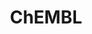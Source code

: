 ---
layout: default
bigquery: https://console.cloud.google.com/bigquery?p=patents-public-data&d=ebi_chembl&page=dataset
citation: '"The ChEMBL database in 2017." Anna Gaulton, Anne Hersey, Michał Nowotka,
  A Patrícia Bento, Jon Chambers, David Mendez, Prudence Mutowo, Francis Atkinson,
  Louisa J Bellis, Elena Cibrián-Uhalte, Mark Davies, Nathan Dedman, Anneli Karlsson,
  María Paula Magariños, John P Overington, George Papadatos, Ines Smit, Andrew R
  Leach Nucleic acids Research (2017) 45 (Database Issue), D945-D954'
contributors: European Bioinformatics Institute
cost: None
description: ChEMBL Data is a manually curated database of small molecules used in
  drug discovery, including information about existing patented drugs.
documentation: 'schema: https://www.ebi.ac.uk/chembl/db_schema


  '
last_edit: 04/13/2022, 05:24:51
location: https://console.cloud.google.com/marketplace/product/google_patents_public_datasets/chembl
maintained_by: EMBL-EBI, an outstation of European Molecular Biology Laboratory
related_publications: '

  ChEMBL: towards direct deposition of bioassay data.


  Mendez D, Gaulton A, Bento AP, Chambers J, De Veij M, Félix E, Magariños MP, Mosquera
  JF, Mutowo P, Nowotka M, Gordillo-Marañón M, Hunter F, Junco L, Mugumbate G, Rodriguez-Lopez
  M, Atkinson F, Bosc N, Radoux CJ, Segura-Cabrera A, Hersey A, Leach AR.


  — Nucleic Acids Res. 2019; 47(D1):D930-D940. doi: 10.1093/nar/gky1075

  '
schema_fields:
- first_in_class
- cx_most_bpka
- oral
- definition
- mc_tax_id
- previous_company
- targrel_id
- tid_fixed
- target_mapping
- efo_id
- activity_id
- efo_term
- class_level
- comments
- max_phase_for_ind
- db_source
- rtb
- mesh_id
- cell_ontology_id
- ad_type
- mechanism_of_action
- country
- standard_units
- lle
- assay_cell_type
- molecular_mechanism
- tax_id
- formulation_id
- protein_class_desc
- molfile
- hrac_class_id
- standard_value
- doc_type
- std_act_id
- innovator_company
- parent_molregno
- num_ro5_violations
- usan_substem
- site_residues
- cx_most_apka
- warning_year
- helm_notation
- drug_substance_flag
- as_id
- doc_id
- parenteral
- pref_name
- mc_target_accession
- sequence
- isoform
- relation
- route
- alogp
- warning_class
- assay_test_type
- cx_logd
- volume
- submission_date
- mw_freebase
- metabolite_record_id
- acd_logp
- src_description
- cell_source_tax_id
- major_class
- tissue_id
- canonical_smiles
- natural_product
- oc_id
- parent_type
- journal
- who_name
- accession
- parent_go_id
- withdrawn_year
- alert_id
- heavy_atoms
- polymer_flag
- action_type
- published_units
- dosed_ingredient
- path
- value
- prodrug
- assay_id
- ap_id
- component_id
- standard_flag
- text_value
- smarts
- num_lipinski_ro5_violations
- drug_record_id
- src_compound_id
- acd_most_apka
- irac_code
- applicant_full_name
- issue
- standard_type
- biocomp_id
- data_validity_comment
- indref_id
- targcomp_id
- assay_category
- cell_source_tissue
- therapeutic_flag
- uo_units
- co_stem_id
- toid
- warning_type
- mc_target_type
- frac_class_id
- type
- l1
- sei
- assay_subcellular_fraction
- annotation
- smid
- cl_lincs_id
- relationship_desc
- potential_duplicate
- orig_description
- job_id
- organism
- ro3_pass
- drug_product_flag
- usan_stem_definition
- domain_id
- assay_class_id
- ddd_id
- indication_class
- res_stem_id
- curation_comment
- selectivity_comment
- name
- parameter_type
- result_flag
- pubmed_id
- status
- product_id
- source_domain_id
- met_comment
- db_version
- withdrawn_flag
- hrac_code
- pchembl_value
- ingredient
- irac_class_id
- assay_organism
- activity_count
- level2_description
- full_mwt
- aromatic_rings
- inorganic_flag
- level4_description
- src_short_name
- updated_on
- atc_code
- mc_organism
- caloha_id
- l5
- disease_efficacy
- molecule_type
- mec_id
- src_assay_id
- ddd_admr
- bao_endpoint
- subgroup
- aidx
- version
- predbind_id
- stem
- frac_code
- protein_class_synonym
- approval_date
- protclasssyn_id
- mol_irac_id
- activity_comment
- record_id
- ddd_value
- bao_id
- level1
- acd_most_bpka
- dosage_form
- mecref_id
- drugind_id
- full_molformula
- warning_id
- aspect
- published_relation
- site_id
- chebi_par_id
- acd_logd
- target_type
- priority
- rgid
- withdrawn_reason
- component_synonym
- withdrawn_class
- l7
- substrate_record_id
- hbd
- hba_lipinski
- start_position
- mc_target_name
- variant_id
- met_id
- published_type
- curated_by
- comp_go_id
- clo_id
- short_name
- research_stem
- ref_type
- pathway_id
- strength
- alert_set_id
- confidence_score
- chirality
- usan_stem_id
- max_phase
- tid
- authors
- molsyn_id
- actsm_id
- stat
- cell_source_organism
- structure_type
- upper_value
- molregno
- warnref_id
- binding_site_comment
- patent_use_code
- last_active
- l3
- mesh_heading
- trade_name
- ref_url
- assay_desc
- comp_class_id
- synonyms
- compound_name
- abstract
- warning_description
- mechanism_comment
- level3_description
- creation_date
- normal_range_min
- compound_key
- species_group_flag
- topical
- standard_inchi
- units
- hba
- target_desc
- availability_type
- met_conversion
- warning_country
- delist_flag
- usan_stem
- l8
- site_name
- syn_type
- cidx
- qed_weighted
- ddd_units
- standard_upper_value
- domain_description
- usan_year
- qudt_units
- standard_relation
- class_type
- entity_type
- molecular_species
- psa
- first_approval
- l6
- standard_text_value
- black_box_warning
- chembl_id
- published_value
- uberon_id
- ridx
- assay_strain
- level2
- who_extra
- end_position
- level4
- entity_id
- related_tid
- mol_frac_id
- homologue
- protein_class_id
- active_molregno
- idx
- prediction_method
- company
- nda_type
- num_alerts
- source
- l2
- sitecomp_id
- ddd_comment
- cellosaurus_id
- log_id
- domain_type
- publication_number
- tbl
- level3
- mw_monoisotopic
- standard_inchi_key
- compd_id
- level5
- title
- mol_atc_id
- prod_pat_id
- parent_id
- stem_class
- direct_interaction
- relationship_type
- label
- go_id
- mol_hrac_id
- enzyme_tid
- bto_id
- metref_id
- relationship
- cell_id
- patent_expire_date
- cell_name
- domain_name
- pathway_key
- confidence
- src_id
- parameter_value
- compsyn_id
- description
- hbd_lipinski
- set_name
- first_page
- bei
- patent_no
- normal_range_max
- assay_tax_id
- component_type
- cx_logp
- patent_id
- last_page
- active_ingredient
- assay_source
- sequence_md5sum
- cell_description
- assay_type
- assay_tissue
- year
- l4
- downgraded
- ref_id
- le
- mutation
- enzyme_name
- updated_by
- alert_name
- cpd_str_alert_id
- bao_format
- doi
- assay_param_id
- level1_description
- withdrawn_country
- ass_cls_map_id
shortname: chembl
tags:
- biotechnology
- health
- chemical
- bioinformatics
- medical
terms_of_use: CC BY-SA 3.0
title: ChEMBL
uuid: e232a192-965c-4ec9-904c-155b6dfe56c5
---